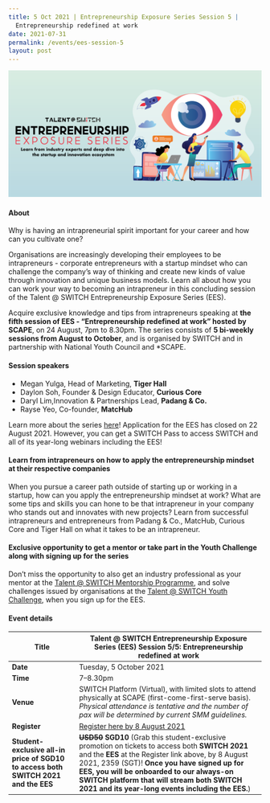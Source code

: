 ```yaml
---
title: 5 Oct 2021 | Entrepreneurship Exposure Series Session 5 |
  Entrepreneurship redefined at work
date: 2021-07-31
permalink: /events/ees-session-5
layout: post
---
```

![Alt text for image on Isomer site](/images/All%20social%20media%20posts%20revised_EDM%20header.png)

#### About

Why is having an intrapreneurial spirit important for your career and how can you cultivate one?

Organisations are increasingly developing their employees to be intrapreneurs - corporate entrepreneurs with a startup mindset who can challenge the company’s way of thinking and create new kinds of value through innovation and unique business models. Learn all about how you can work your way to becoming an intrapreneur in this concluding session of the Talent @ SWITCH Entrepreneurship Exposure Series (EES).

Acquire exclusive knowledge and tips from intrapreneurs speaking at **the fifth session of EES - “Entrepreneurship redefined at work” hosted by SCAPE**, on 24 August, 7pm to 8.30pm. The series consists of **5 bi-weekly sessions from August to October**, and is organised by SWITCH and in partnership with National Youth Council and *SCAPE. 

#### Session speakers

- Megan Yulga, Head of Marketing, **Tiger Hall**
- Daylon Soh, Founder & Design Educator, **Curious Core**
- Daryl Lim,Innovation & Partnerships Lead, **Padang & Co.**
- Rayse Yeo, Co-founder, **MatcHub**

Learn more about the series [here](https://www.switchsg.org/talent/entrepreneurship-exposure-series/overview)! Application for the EES has closed on 22 August 2021. However, you can get a SWITCH Pass to access SWITCH and all of its year-long webinars including the EES!

#### Learn from intrapreneurs on how to apply the entrepreneurship mindset at their respective companies

When you pursue a career path outside of starting up or working in a startup, how can you apply the entrepreneurship mindset at work? What are some tips and skills you can hone to be that intrapreneur in your company who stands out and innovates with new projects? Learn from successful intrapreneurs and entrepreneurs from Padang & Co., MatcHub, Curious Core and Tiger Hall on what it takes to be an intrapreneur.

#### Exclusive opportunity to get a mentor or take part in the Youth Challenge along with signing up for the series

Don’t miss the opportunity to also get an industry professional as your mentor at the [Talent @ SWITCH Mentorship Programme](https://www.switchsg.org/talent/ees/mentorship-programme), and solve challenges issued by organisations at the [Talent @ SWITCH Youth Challenge](https://www.switchsg.org/talent/ees/youth-challenge), when you sign up for the EES.

#### Event details

| **Title** | Talent @ SWITCH Entrepreneurship Exposure Series (EES) Session 5/5: Entrepreneurship redefined at work|
| -------- | -------- |
|**Date** | Tuesday, 5 October 2021 
| **Time**    | 7–8.30pm |
|**Venue** | SWITCH Platform (Virtual), with limited slots to attend physically at SCAPE (first-come-first-serve basis). *Physical attendance is tentative and the number of pax will be determined by current SMM guidelines.*
| **Register** | [Register here by 8 August 2021](https://bit.ly/EESapply) |
|**Student-exclusive all-in price of SGD10 to access both SWITCH 2021 and the EES** | **~~USD50~~ SGD10** (Grab this student-exclusive promotion on tickets to access both **SWITCH 2021** and the **EES** at the Register link above, by 8 August 2021, 2359 (SGT)! **Once you have signed up for EES, you will be onboarded to our always-on SWITCH platform that will stream both SWITCH 2021 and its year-long events including the EES.**)